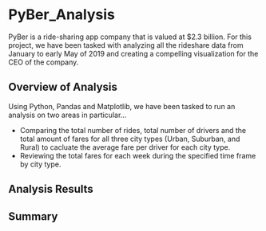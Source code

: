 # PyBer_Analysis

PyBer is a ride-sharing app company that is valued at $2.3 billion. For this project, we have been tasked with analyzing all the rideshare data from January to early May of 2019 and creating a compelling visualization for the CEO of the company. 

## Overview of Analysis

Using Python, Pandas and Matplotlib, we have been tasked to run an analysis on two areas in particular... 
  - Comparing the total number of rides, total number of drivers and the total amount of fares for all three city types (Urban, Suburban, and Rural) to cacluate  the average fare per driver for each city type. 
  - Reviewing the total fares for each week during the specified time frame by city type.
 
## Analysis  Results

## Summary
